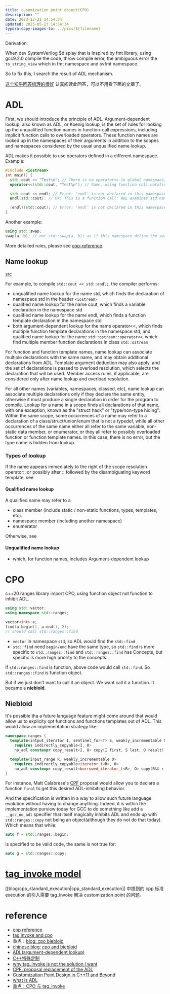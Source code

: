 ```yaml
---
title: cusomization point object(CPO)
description: ""
date: 2023-12-21 14:54:34
updated: 2025-05-13 14:54:34
typora-copy-images-to: ../pics/${filename}
---
```


Derivation:

When dev SystemVerilog $display that is inspired by fmt library, using gcc9.2.0 compile the code, throw compile error, the ambiguous error the `to_string_view` which in fmt namespace and svfmt namespace.

So to fix this, I search the result of ADL mechanism.

[这个知乎回答梳理的很好](https://www.zhihu.com/question/518132411/answer/2360830245) 认真阅读此回答，可以不用看下面的文章了。

# ADL

First, we should introduce the principle of ADL. Argument-dependent lookup, also known as ADL, or Koenig lookup, is the set of rules for looking up the unqualified function names in function-call expressions, including implicit function calls to overloaded operators. These function names are looked up in the namespaces of their arguments in addition to the scopes and namespaces considered by the usual unqualified name lookup.

ADL makes it possible to use operators defined in a different namespace. Example:

```cpp
#include <iostream>
int main() {
  std::cout << "Test\n"; // There is no operator<< in global namespace, but ADL examines std namespace because the left argument is in std and finds std::operator<<(std::ostream&, const char*)
  operator<<(std::cout, "Test\n"); // Same, using function call notation.

  std::cout << endl; // Error: 'endl' is not declared in this namespace. This is not a function call to endl(), so ADL does not apply
  endl(std::cout); // Ok: This is a function call: ADL examines std namespace because the argument of endl is in std, and finds std::endl

  (endl)(std::cout); // Error: 'endl' is not declared in this namespace. The sub-expression (endl) is not an unqualified-id
}
```

Another example:
```cpp
using std::swap;
swap(a, b); // not std::swap(a, b); as if this namespace define the swap, first using this namespace swap, not std::swap.
```

More detailed rules, please see [cpp-reference](https://en.cppreference.com/w/cpp/language/adl).

## Name lookup
[src](https://en.cppreference.com/w/cpp/language/lookup)

For example, to compile `std::cout << std::endl;`, the compiler performs:
- unqualified name lookup for the name std, which finds the declaration of namespace std in the header `<iostream>`
- qualified name lookup for the name cout, which finds a variable declaration in the namespace std
- qualified name lookup for the name endl, which finds a function template declaration in the namespace std
- both argument-dependent lookup for the name operator<<, which finds multiple function template declarations in the namespace std, and qualified name lookup for the name `std::ostream::operator<<`, which find multiple member function declarations in class `std::ostream`

For function and function template names, name lookup can associate multiple declarations with the same name, and may obtain additional declarations from ADL. Template argument deduction may also apply, and the set of declarations is passed to overload resolution, which selects the declaration that will be used. Member access rules, if applicable, are considered only after name lookup and overload resolution.

For all other names (variables, namespaces, classed, etc), name lookup can associate multiple declarations only if they declare the same entity, otherwise it must produce a single declaration in order for the program to compile. Lookup for a name in a scope finds all declarations of that name, with one exception, known as the "struct hack" or "type/non-type hiding": Within the same scope, some occurrences of a name may refer to a declaration of a class/struct/union/enum that is not a typedef, while all other occurrences of the same name either all refer to the same variable, non-static data member, or enumerator, or they all refer to possibly overloaded function or function template names. In this case, there is no error, but the type name is hidden from lookup.

### Types of lookup
If the name appears immediately to the right of the scope resolution operator:: or possibly after :: followed by the disambiguating keyword template, see
####  Qualified name lookup
A qualified name may refer to a
- class member (include static / non-static functions, types, templates, etc).
- namespace member (including another namespace)
- enumerator

Otherwise, see
#### Unqualified name lookup
  - which, for function names, includes Argument-dependent lookup

# CPO
c++20 ranges library import CPO, using function object not function to inhibit ADL.

```cpp
using std::vector;
using namespace std::ranges;

vector<int> a;
find(a.begin(), a.end(), 2);
// should call std::ranges::find
```

- `vector` in namespace `std`, so ADL would find the `std::find`
- `std::find` need `begin/end` have the same type, so `std::find` is more specific to `std::ranges::find`
  and `std::ranges::find` has Concepts, but specific is more high priority to the concepts.

If `std::ranges::find` is function, above code would call `std::find`. So `std::ranges::find` is function object.

But if we just don't want to call it an object. We want call it a function. It became a **niebloid**.

## Niebloid
It's possible tha a future language feature might come around that would allow us to explicity opt functions and functions
templates out of ADL. This would allow an implementation strategy like:

```cpp
namespace ranges {
  template<intput_iterator I, sentinel_for<T> S, weakly_incrementable O>
    requires indirectly_copyable<I, O>
    no_adl constexpr copy_result<I, O> copy(I first, S last, O result);

  template<input_range R, weakly_incrementable O>
    requires indirectly_copyable<iterator_t<R>, O>
    no_adl constexpr copy_result<borrowed_iterator_t<R>, O> copy(R&& r, O result);
}
```

For instance, Matt Calabrese's [CPF](https://www.open-std.org/jtc1/sc22/wg21/docs/papers/2018/p1292r0.html) proposal would allow you to declare a function `final` to get this desired ADL-inhibiting behavior.

And the specification is written in a way to allow such future language evolution without having to change anything.
Indeed, it is within the implementation purview today for GCC to do something like add a `__gcc_no_adl` specifier that itself magically inhibits ADL and ends up with `std::ranges::copy` not being an object(although they do not do that today). Which means that while:

```cpp
auto f = std::ranges::begin;
```
is specified to be valid code, the same is not true for:
```cpp
auto g = std::ranges::copy;
```

# [tag_invoke model](https://www.open-std.org/jtc1/sc22/wg21/docs/papers/2019/p1895r0.pdf)

[[blog/cpp_standard_execution|cpp_standard_execution]] 中提到的 cpp 标准 execution 的引入需要 tag_invoke 解决 customization point 的问题。
# reference
- [cpp reference](https://en.cppreference.com/w/cpp/ranges/cpo)
- [tag invoke and cpo](https://www.open-std.org/jtc1/sc22/wg21/docs/papers/2019/p1895r0.pdf)
- 重点：[blog: cpo biebloid](https://brevzin.github.io/c++/2020/12/19/cpo-niebloid/)
- [chinese blog: cpo and biebloid](https://mysteriouspreserve.com/blog/2023/04/18/Cpp-CPO-and-Niebloids/)
- [ADL(argument-dependent lookup)](https://en.cppreference.com/w/cpp/language/adl)
- [C++特殊定制](https://zhuanlan.zhihu.com/p/532859426)
- [why tag_invoke is not the solution I want](https://brevzin.github.io/c++/2020/12/01/tag-invoke/)
- [CPF: proposal replacement of the ADL](https://www.open-std.org/jtc1/sc22/wg21/docs/papers/2018/p1292r0.html)
- [Customization Point Design in C++11 and Beyond](http://ericniebler.com/2014/10/21/customization-point-design-in-c11-and-beyond/)
- [what is ADL](https://stackoverflow.com/questions/8111677/what-is-argument-dependent-lookup-aka-adl-or-koenig-lookup)
- [重点：CPO 与 tag_invoke](https://zhuanlan.zhihu.com/p/431032074)